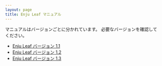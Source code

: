```yaml
---
layout: page
title: Enju Leaf マニュアル
---
```

マニュアルはバージョンごとに分かれています。
必要なバージョンを確認してください。

* [Enju Leaf バージョン 1.1](1.1/)
* [Enju Leaf バージョン 1.2](1.2/)
* [Enju Leaf バージョン 1.3](1.3/)